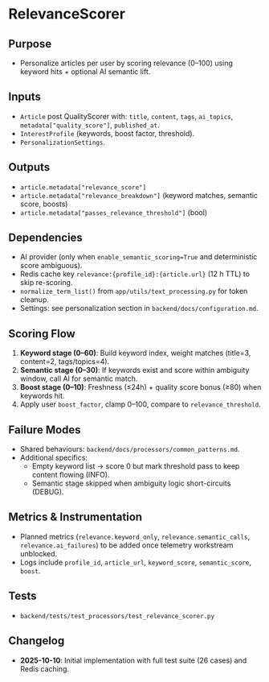 # RelevanceScorer

## Purpose

- Personalize articles per user by scoring relevance (0–100) using keyword hits + optional AI semantic lift.

## Inputs

- `Article` post QualityScorer with: `title`, `content`, `tags`, `ai_topics`, `metadata["quality_score"]`, `published_at`.
- `InterestProfile` (keywords, boost factor, threshold).
- `PersonalizationSettings`.

## Outputs

- `article.metadata["relevance_score"]`
- `article.metadata["relevance_breakdown"]` (keyword matches, semantic score, boosts)
- `article.metadata["passes_relevance_threshold"]` (bool)

## Dependencies

- AI provider (only when `enable_semantic_scoring=True` and deterministic score ambiguous).
- Redis cache key `relevance:{profile_id}:{article.url}` (12 h TTL) to skip re-scoring.
- `normalize_term_list()` from `app/utils/text_processing.py` for token cleanup.
- Settings: see personalization section in `backend/docs/configuration.md`.

## Scoring Flow

1. **Keyword stage (0–60)**: Build keyword index, weight matches (title=3, content=2, tags/topics=4).
2. **Semantic stage (0–30)**: If keywords exist and score within ambiguity window, call AI for semantic match.
3. **Boost stage (0–10)**: Freshness (≤24h) + quality score bonus (≥80) when keywords hit.
4. Apply user `boost_factor`, clamp 0–100, compare to `relevance_threshold`.

## Failure Modes

- Shared behaviours: `backend/docs/processors/common_patterns.md`.
- Additional specifics:
  - Empty keyword list → score 0 but mark threshold pass to keep content flowing (INFO).
  - Semantic stage skipped when ambiguity logic short-circuits (DEBUG).

## Metrics & Instrumentation

- Planned metrics (`relevance.keyword_only`, `relevance.semantic_calls`, `relevance.ai_failures`) to be added once telemetry workstream unblocked.
- Logs include `profile_id`, `article_url`, `keyword_score`, `semantic_score`, `boost`.

## Tests

- `backend/tests/test_processors/test_relevance_scorer.py`

## Changelog

- **2025-10-10**: Initial implementation with full test suite (26 cases) and Redis caching.
